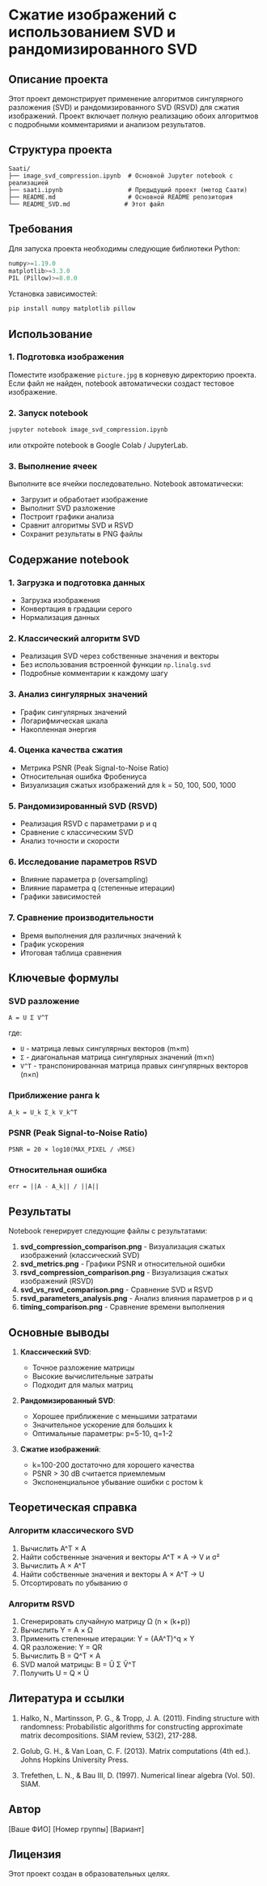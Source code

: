 # Сжатие изображений с использованием SVD и рандомизированного SVD

## Описание проекта

Этот проект демонстрирует применение алгоритмов сингулярного разложения (SVD) и рандомизированного SVD (RSVD) для сжатия изображений. Проект включает полную реализацию обоих алгоритмов с подробными комментариями и анализом результатов.

## Структура проекта

```
Saati/
├── image_svd_compression.ipynb  # Основной Jupyter notebook с реализацией
├── saati.ipynb                  # Предыдущий проект (метод Саати)
├── README.md                    # Основной README репозитория
└── README_SVD.md               # Этот файл
```

## Требования

Для запуска проекта необходимы следующие библиотеки Python:

```python
numpy>=1.19.0
matplotlib>=3.3.0
PIL (Pillow)>=8.0.0
```

Установка зависимостей:

```bash
pip install numpy matplotlib pillow
```

## Использование

### 1. Подготовка изображения

Поместите изображение `picture.jpg` в корневую директорию проекта. Если файл не найден, notebook автоматически создаст тестовое изображение.

### 2. Запуск notebook

```bash
jupyter notebook image_svd_compression.ipynb
```

или откройте notebook в Google Colab / JupyterLab.

### 3. Выполнение ячеек

Выполните все ячейки последовательно. Notebook автоматически:
- Загрузит и обработает изображение
- Выполнит SVD разложение
- Построит графики анализа
- Сравнит алгоритмы SVD и RSVD
- Сохранит результаты в PNG файлы

## Содержание notebook

### 1. Загрузка и подготовка данных
- Загрузка изображения
- Конвертация в градации серого
- Нормализация данных

### 2. Классический алгоритм SVD
- Реализация SVD через собственные значения и векторы
- Без использования встроенной функции `np.linalg.svd`
- Подробные комментарии к каждому шагу

### 3. Анализ сингулярных значений
- График сингулярных значений
- Логарифмическая шкала
- Накопленная энергия

### 4. Оценка качества сжатия
- Метрика PSNR (Peak Signal-to-Noise Ratio)
- Относительная ошибка Фробениуса
- Визуализация сжатых изображений для k = 50, 100, 500, 1000

### 5. Рандомизированный SVD (RSVD)
- Реализация RSVD с параметрами p и q
- Сравнение с классическим SVD
- Анализ точности и скорости

### 6. Исследование параметров RSVD
- Влияние параметра p (oversampling)
- Влияние параметра q (степенные итерации)
- Графики зависимостей

### 7. Сравнение производительности
- Время выполнения для различных значений k
- График ускорения
- Итоговая таблица сравнения

## Ключевые формулы

### SVD разложение
```
A = U Σ V^T
```

где:
- `U` - матрица левых сингулярных векторов (m×m)
- `Σ` - диагональная матрица сингулярных значений (m×n)
- `V^T` - транспонированная матрица правых сингулярных векторов (n×n)

### Приближение ранга k
```
A_k = U_k Σ_k V_k^T
```

### PSNR (Peak Signal-to-Noise Ratio)
```
PSNR = 20 × log10(MAX_PIXEL / √MSE)
```

### Относительная ошибка
```
err = ||A - A_k|| / ||A||
```

## Результаты

Notebook генерирует следующие файлы с результатами:

1. **svd_compression_comparison.png** - Визуализация сжатых изображений (классический SVD)
2. **svd_metrics.png** - Графики PSNR и относительной ошибки
3. **rsvd_compression_comparison.png** - Визуализация сжатых изображений (RSVD)
4. **svd_vs_rsvd_comparison.png** - Сравнение SVD и RSVD
5. **rsvd_parameters_analysis.png** - Анализ влияния параметров p и q
6. **timing_comparison.png** - Сравнение времени выполнения

## Основные выводы

1. **Классический SVD**:
   - Точное разложение матрицы
   - Высокие вычислительные затраты
   - Подходит для малых матриц

2. **Рандомизированный SVD**:
   - Хорошее приближение с меньшими затратами
   - Значительное ускорение для больших k
   - Оптимальные параметры: p=5-10, q=1-2

3. **Сжатие изображений**:
   - k=100-200 достаточно для хорошего качества
   - PSNR > 30 dB считается приемлемым
   - Экспоненциальное убывание ошибки с ростом k

## Теоретическая справка

### Алгоритм классического SVD

1. Вычислить A^T × A
2. Найти собственные значения и векторы A^T × A → V и σ²
3. Вычислить A × A^T
4. Найти собственные значения и векторы A × A^T → U
5. Отсортировать по убыванию σ

### Алгоритм RSVD

1. Сгенерировать случайную матрицу Ω (n × (k+p))
2. Вычислить Y = A × Ω
3. Применить степенные итерации: Y = (AA^T)^q × Y
4. QR разложение: Y = QR
5. Вычислить B = Q^T × A
6. SVD малой матрицы: B = Ũ Σ Ṽ^T
7. Получить U = Q × Ũ

## Литература и ссылки

1. Halko, N., Martinsson, P. G., & Tropp, J. A. (2011). Finding structure with randomness: Probabilistic algorithms for constructing approximate matrix decompositions. SIAM review, 53(2), 217-288.

2. Golub, G. H., & Van Loan, C. F. (2013). Matrix computations (4th ed.). Johns Hopkins University Press.

3. Trefethen, L. N., & Bau III, D. (1997). Numerical linear algebra (Vol. 50). SIAM.

## Автор

[Ваше ФИО]
[Номер группы]
[Вариант]

## Лицензия

Этот проект создан в образовательных целях.
